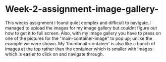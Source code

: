 # Week-2-assignment-image-gallery-

This weeks assignment i found quiet complex and difficult to navigate. I managed to upload the images for my image gallery but couldnt figure out how to get it to full screen. Also, with my image gallery you have to press on one of the pictures for the "main-container-image" to pop up; unlike the example we were shown. My 'thumbnail-container' is also like a bunch of images at the top rather than the container which is smaller with images which is easier to click on and navigate through.
